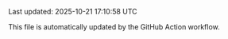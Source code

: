 Last updated: 2025-10-21 17:10:58 UTC

This file is automatically updated by the GitHub Action workflow.
